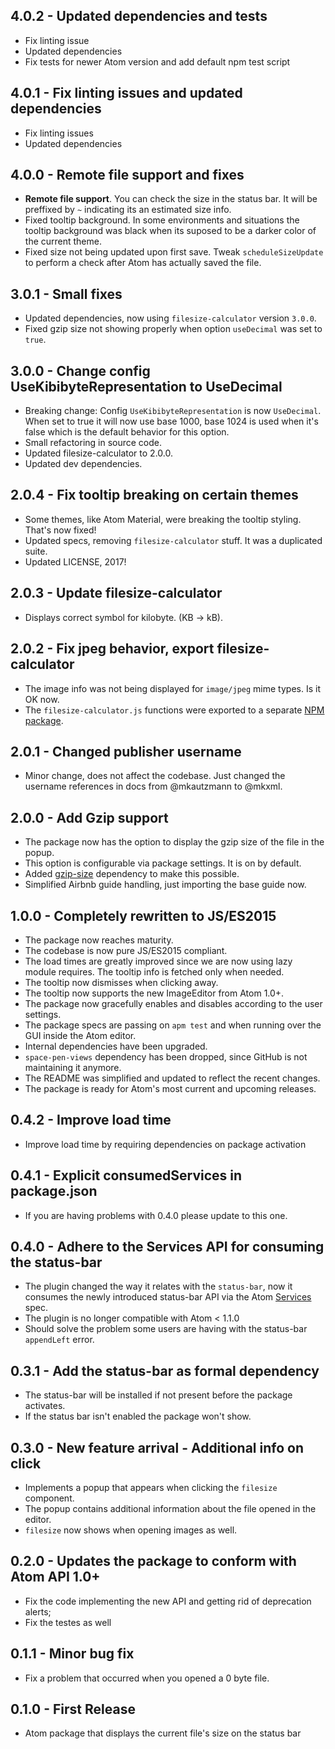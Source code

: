 ## 4.0.2 - Updated dependencies and tests
- Fix linting issue
- Updated dependencies
- Fix tests for newer Atom version and add default npm test script

## 4.0.1 - Fix linting issues and updated dependencies
- Fix linting issues
- Updated dependencies

## 4.0.0 - Remote file support and fixes
* **Remote file support**. You can check the size in the status bar. It will be preffixed by `~` indicating its an estimated size info.
* Fixed tooltip background. In some environments and situations the tooltip background was black when its suposed to be a darker color of the current theme.
* Fixed size not being updated upon first save. Tweak `scheduleSizeUpdate` to perform a check after Atom has actually saved the file.

## 3.0.1 - Small fixes
* Updated dependencies, now using `filesize-calculator` version `3.0.0`.
* Fixed gzip size not showing properly when option `useDecimal` was set to `true`.

## 3.0.0 - Change config UseKibibyteRepresentation to UseDecimal
* Breaking change: Config `UseKibibyteRepresentation` is now `UseDecimal`. When set to true it will now use base 1000, base 1024 is used when it's false which is the default behavior for this option.
* Small refactoring in source code.
* Updated filesize-calculator to 2.0.0.
* Updated dev dependencies.

## 2.0.4 - Fix tooltip breaking on certain themes
* Some themes, like Atom Material, were breaking the tooltip styling. That's now fixed!
* Updated specs, removing `filesize-calculator` stuff. It was a duplicated suite.
* Updated LICENSE, 2017!

## 2.0.3 - Update filesize-calculator
* Displays correct symbol for kilobyte. (KB -> kB).

## 2.0.2 - Fix jpeg behavior, export filesize-calculator
* The image info was not being displayed for `image/jpeg` mime types. Is it OK now.
* The `filesize-calculator.js` functions were exported to a separate [NPM package](https://npmjs.com/package/filesize-calculator).

## 2.0.1 - Changed publisher username
* Minor change, does not affect the codebase. Just changed the username references in docs from @mkautzmann to @mkxml.

## 2.0.0 - Add Gzip support
* The package now has the option to display the gzip size of the file in the popup.
* This option is configurable via package settings. It is on by default.
* Added [gzip-size](https://www.npmjs.com/package/gzip-size) dependency to make this possible.
* Simplified Airbnb guide handling, just importing the base guide now.

## 1.0.0 - Completely rewritten to JS/ES2015
* The package now reaches maturity.
* The codebase is now pure JS/ES2015 compliant.
* The load times are greatly improved since we are now using lazy module requires. The tooltip info is fetched only when needed.
* The tooltip now dismisses when clicking away.
* The tooltip now supports the new ImageEditor from Atom 1.0+.
* The package now gracefully enables and disables according to the user settings.
* The package specs are passing on `apm test` and when running over the GUI inside the Atom editor.
* Internal dependencies have been upgraded.
* `space-pen-views` dependency has been dropped, since GitHub is not maintaining it anymore.
* The README was simplified and updated to reflect the recent changes.
* The package is ready for Atom's most current and upcoming releases.

## 0.4.2 - Improve load time
* Improve load time by requiring dependencies on package activation

## 0.4.1 - Explicit consumedServices in package.json
* If you are having problems with 0.4.0 please update to this one.

## 0.4.0 - Adhere to the Services API for consuming the status-bar
* The plugin changed the way it relates with the `status-bar`, now it consumes the newly introduced status-bar API via the Atom [Services](http://blog.atom.io/2015/03/25/new-services-API.html) spec.
* The plugin is no longer compatible with Atom < 1.1.0
* Should solve the problem some users are having with the status-bar `appendLeft` error.

## 0.3.1 - Add the status-bar as formal dependency
* The status-bar will be installed if not present before the package activates.
* If the status bar isn't enabled the package won't show.

## 0.3.0 - New feature arrival - Additional info on click
* Implements a popup that appears when clicking the `filesize` component.
* The popup contains additional information about the file opened in the editor.
* `filesize` now shows when opening images as well.

## 0.2.0 - Updates the package to conform with Atom API 1.0+
* Fix the code implementing the new API and getting rid of deprecation alerts;
* Fix the testes as well

## 0.1.1 - Minor bug fix
* Fix a problem that occurred when you opened a 0 byte file.

## 0.1.0 - First Release
* Atom package that displays the current file's size on the status bar
